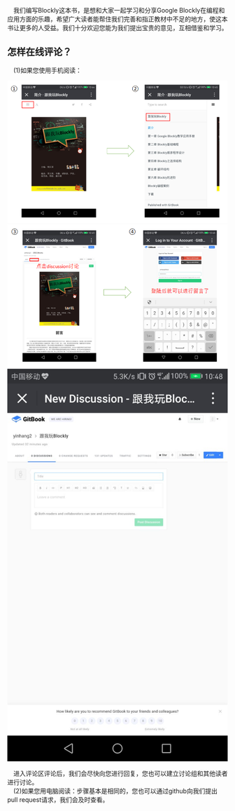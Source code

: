 
&emsp;我们编写Blockly这本书，是想和大家一起学习和分享Google Blockly在编程和应用方面的乐趣，希望广大读者能帮住我们完善和指正教材中不足的地方，使这本书让更多的人受益。我们十分欢迎您能为我们提出宝贵的意见，互相借鉴和学习。<br>

## 怎样在线评论？
&emsp;(1)如果您使用手机阅读：
<center><img src="/assets/ga.png"/></center>
<center><img src="/assets/gb.png"/></center>
<center><img src="/assets/g1.jpg"/></center>


&emsp;进入评论区评论后，我们会尽快向您进行回复，您也可以建立讨论组和其他读者进行讨论。<br>
&emsp;(2)如果您用电脑阅读：步骤基本是相同的，您也可以通过github向我们提出pull request请求，我们会及时查看。
